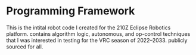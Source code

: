 # Programming Framework

This is the intital robot code I created for the 210Z Eclipse Robotics platform. contains algorithm logic, autonomous, and op-control techniques that I was interested in testing for the VRC season of 2022–2033. publicly sourced for all.
